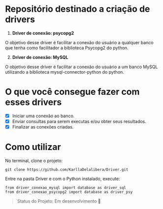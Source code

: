 # Repositório destinado a criação de drivers 

1. **Driver de conexão: psycopg2**

  O objetivo desse driver é facilitar a conexão do usuário a qualquer banco que tenha como facilitador a biblioteca Psycopg2 do python.
  
2. **Driver de conexão: MySQL**

  O objetivo desse driver é facilitar a conexão do usuário a um banco MySQL utilizando a biblioteca mysql-connector-python do python.

# O que você consegue fazer com esses drivers

- [X] Iniciar uma conexão ao banco.
- [X] Enviar consultas para serem executas e/ou obter seus resultados.
- [X] Finalizar as conexões criadas. 

# Como utilizar

No terminal, clone o projeto:

```
git clone https://github.com/KarllaDelalibera/Driver.git
```

Entre na pasta Driver e com o Python instalado, execute:

```
from driver_conexao_mysql import database as driver_sql
from driver_conexao_psycopg2 import database as driver_psy
```


> Status do Projeto: Em desenvolvimento :construction:
